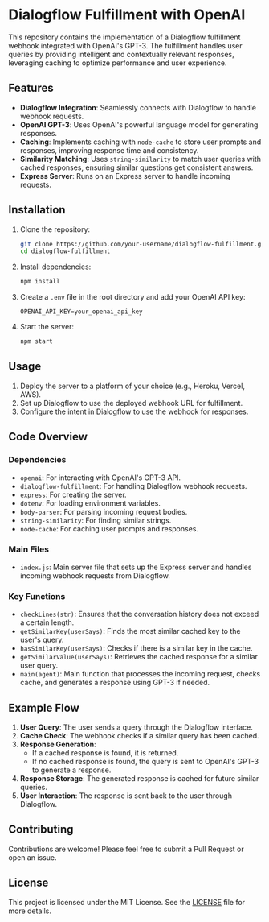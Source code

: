 # Dialogflow Fulfillment with OpenAI

This repository contains the implementation of a Dialogflow fulfillment webhook integrated with OpenAI's GPT-3. The fulfillment handles user queries by providing intelligent and contextually relevant responses, leveraging caching to optimize performance and user experience.

## Features

- **Dialogflow Integration**: Seamlessly connects with Dialogflow to handle webhook requests.
- **OpenAI GPT-3**: Uses OpenAI's powerful language model for generating responses.
- **Caching**: Implements caching with `node-cache` to store user prompts and responses, improving response time and consistency.
- **Similarity Matching**: Uses `string-similarity` to match user queries with cached responses, ensuring similar questions get consistent answers.
- **Express Server**: Runs on an Express server to handle incoming requests.

## Installation

1. Clone the repository:
    ```sh
    git clone https://github.com/your-username/dialogflow-fulfillment.git
    cd dialogflow-fulfillment
    ```

2. Install dependencies:
    ```sh
    npm install
    ```

3. Create a `.env` file in the root directory and add your OpenAI API key:
    ```env
    OPENAI_API_KEY=your_openai_api_key
    ```

4. Start the server:
    ```sh
    npm start
    ```

## Usage

1. Deploy the server to a platform of your choice (e.g., Heroku, Vercel, AWS).
2. Set up Dialogflow to use the deployed webhook URL for fulfillment.
3. Configure the intent in Dialogflow to use the webhook for responses.

## Code Overview

### Dependencies

- `openai`: For interacting with OpenAI's GPT-3 API.
- `dialogflow-fulfillment`: For handling Dialogflow webhook requests.
- `express`: For creating the server.
- `dotenv`: For loading environment variables.
- `body-parser`: For parsing incoming request bodies.
- `string-similarity`: For finding similar strings.
- `node-cache`: For caching user prompts and responses.

### Main Files

- `index.js`: Main server file that sets up the Express server and handles incoming webhook requests from Dialogflow.

### Key Functions

- `checkLines(str)`: Ensures that the conversation history does not exceed a certain length.
- `getSimilarKey(userSays)`: Finds the most similar cached key to the user's query.
- `hasSimilarKey(userSays)`: Checks if there is a similar key in the cache.
- `getSimilarValue(userSays)`: Retrieves the cached response for a similar user query.
- `main(agent)`: Main function that processes the incoming request, checks cache, and generates a response using GPT-3 if needed.

## Example Flow

1. **User Query**: The user sends a query through the Dialogflow interface.
2. **Cache Check**: The webhook checks if a similar query has been cached.
3. **Response Generation**:
    - If a cached response is found, it is returned.
    - If no cached response is found, the query is sent to OpenAI's GPT-3 to generate a response.
4. **Response Storage**: The generated response is cached for future similar queries.
5. **User Interaction**: The response is sent back to the user through Dialogflow.

## Contributing

Contributions are welcome! Please feel free to submit a Pull Request or open an issue.

## License

This project is licensed under the MIT License. See the [LICENSE](LICENSE) file for more details.
